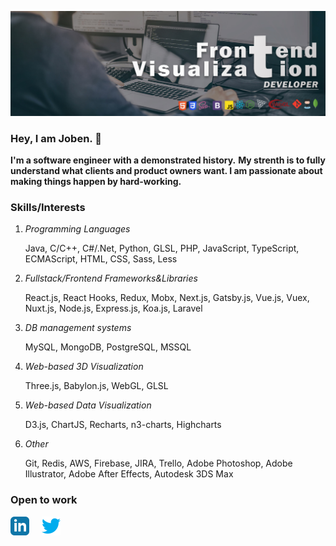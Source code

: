 ![Banner](https://github.com/jobenyuki/jobenyuki/blob/master/img/banner.jpg)

### Hey, I am Joben. 👋

**I'm a software engineer with a demonstrated history.**
**My strenth is to fully understand what clients and product owners want. I am passionate about making things happen by hard-working.**

### Skills/Interests

   1. *Programming Languages*
   
      Java, C/C++, C#/.Net, Python, GLSL, PHP, JavaScript, TypeScript, ECMAScript, HTML, CSS, Sass, Less
      
   2. *Fullstack/Frontend Frameworks&Libraries* 
   
      React.js, React Hooks, Redux, Mobx, Next.js, Gatsby.js, Vue.js, Vuex, Nuxt.js, Node.js, Express.js, Koa.js, Laravel
      
   3. *DB management systems*
   
      MySQL, MongoDB, PostgreSQL, MSSQL 
      
   4. *Web-based 3D Visualization*
   
      Three.js, Babylon.js, WebGL, GLSL
      
   5. *Web-based Data Visualization*
   
      D3.js, ChartJS, Recharts, n3-charts, Highcharts 
      
   6. *Other*
   
      Git, Redis, AWS, Firebase, JIRA, Trello, Adobe Photoshop, Adobe Illustrator, Adobe After Effects, Autodesk 3DS Max
   
### Open to work
<p>
<a rel="nofollow noopener noreferrer" target="_blank" href="https://www.linkedin.com/in/jobenyuki/">
  <img src="https://github.com/jobenyuki/jobenyuki/blob/master/img/linkedin-icon.png" width="30px" alt="LinkedIn"></a>
  &nbsp; 
  &nbsp;
  <a rel="nofollow noopener noreferrer" target="_blank" href="https://twitter.com/jobenyuki">
  <img src="https://github.com/jobenyuki/jobenyuki/blob/master/img/twitter-icon.png" width="30px" alt="Twitter"></a>
  </p>

